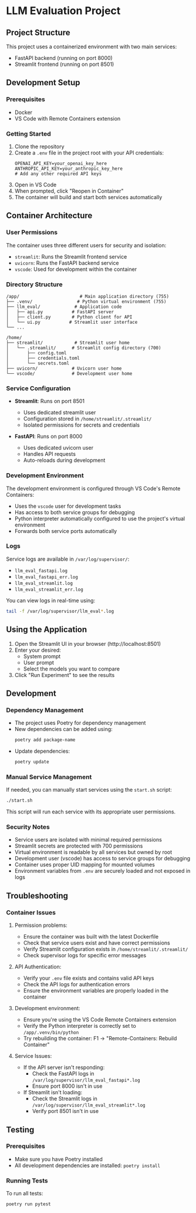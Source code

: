 # LLM Evaluation Project

## Project Structure
This project uses a containerized environment with two main services:
- FastAPI backend (running on port 8000)
- Streamlit frontend (running on port 8501)

## Development Setup

### Prerequisites
- Docker
- VS Code with Remote Containers extension

### Getting Started
1. Clone the repository
2. Create a `.env` file in the project root with your API credentials:
   ```
   OPENAI_API_KEY=your_openai_key_here
   ANTHROPIC_API_KEY=your_anthropic_key_here
   # Add any other required API keys
   ```
3. Open in VS Code
4. When prompted, click "Reopen in Container"
5. The container will build and start both services automatically

## Container Architecture

### User Permissions
The container uses three different users for security and isolation:
- `streamlit`: Runs the Streamlit frontend service
- `uvicorn`: Runs the FastAPI backend service
- `vscode`: Used for development within the container

### Directory Structure
```
/app/                       # Main application directory (755)
├── .venv/                 # Python virtual environment (755)
├── llm_eval/             # Application code
│   ├── api.py           # FastAPI server
│   ├── client.py        # Python client for API
│   └── ui.py           # Streamlit user interface
└── ...

/home/
├── streamlit/            # Streamlit user home
│   └── .streamlit/      # Streamlit config directory (700)
│       ├── config.toml
│       ├── credentials.toml
│       └── secrets.toml
├── uvicorn/             # Uvicorn user home
└── vscode/              # Development user home
```

### Service Configuration
- **Streamlit**: Runs on port 8501
  - Uses dedicated streamlit user
  - Configuration stored in `/home/streamlit/.streamlit/`
  - Isolated permissions for secrets and credentials

- **FastAPI**: Runs on port 8000
  - Uses dedicated uvicorn user
  - Handles API requests
  - Auto-reloads during development

### Development Environment
The development environment is configured through VS Code's Remote Containers:
- Uses the `vscode` user for development tasks
- Has access to both service groups for debugging
- Python interpreter automatically configured to use the project's virtual environment
- Forwards both service ports automatically

### Logs
Service logs are available in `/var/log/supervisor/`:
- `llm_eval_fastapi.log`
- `llm_eval_fastapi_err.log`
- `llm_eval_streamlit.log`
- `llm_eval_streamlit_err.log`

You can view logs in real-time using:
```bash
tail -f /var/log/supervisor/llm_eval*.log
```

## Using the Application

1. Open the Streamlit UI in your browser (http://localhost:8501)
2. Enter your desired:
   - System prompt
   - User prompt
   - Select the models you want to compare
3. Click "Run Experiment" to see the results

## Development

### Dependency Management
- The project uses Poetry for dependency management
- New dependencies can be added using:
  ```bash
  poetry add package-name
  ```
- Update dependencies:
  ```bash
  poetry update
  ```

### Manual Service Management
If needed, you can manually start services using the `start.sh` script:
```bash
./start.sh
```
This script will run each service with its appropriate user permissions.

### Security Notes
- Service users are isolated with minimal required permissions
- Streamlit secrets are protected with 700 permissions
- Virtual environment is readable by all services but owned by root
- Development user (vscode) has access to service groups for debugging
- Container uses proper UID mapping for mounted volumes
- Environment variables from `.env` are securely loaded and not exposed in logs

## Troubleshooting

### Container Issues
1. Permission problems:
   - Ensure the container was built with the latest Dockerfile
   - Check that service users exist and have correct permissions
   - Verify Streamlit configuration exists in `/home/streamlit/.streamlit/`
   - Check supervisor logs for specific error messages

2. API Authentication:
   - Verify your `.env` file exists and contains valid API keys
   - Check the API logs for authentication errors
   - Ensure the environment variables are properly loaded in the container

3. Development environment:
   - Ensure you're using the VS Code Remote Containers extension
   - Verify the Python interpreter is correctly set to `/app/.venv/bin/python`
   - Try rebuilding the container: F1 → "Remote-Containers: Rebuild Container"

3. Service Issues:
   - If the API server isn't responding:
     - Check the FastAPI logs in `/var/log/supervisor/llm_eval_fastapi*.log`
     - Ensure port 8000 isn't in use
   - If Streamlit isn't loading:
     - Check the Streamlit logs in `/var/log/supervisor/llm_eval_streamlit*.log`
     - Verify port 8501 isn't in use

## Testing

### Prerequisites
- Make sure you have Poetry installed
- All development dependencies are installed: `poetry install`

### Running Tests
To run all tests:
```bash
poetry run pytest
```